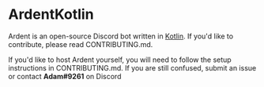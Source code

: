 # ArdentKotlin

Ardent is an open-source Discord bot written in [Kotlin](https://kotlinlang.org).
If you'd like to contribute, please read CONTRIBUTING.md.

If you'd like to host Ardent yourself, you will need to follow the setup instructions in CONTRIBUTING.md. If you are still confused, submit an issue or contact **Adam#9261** on Discord
